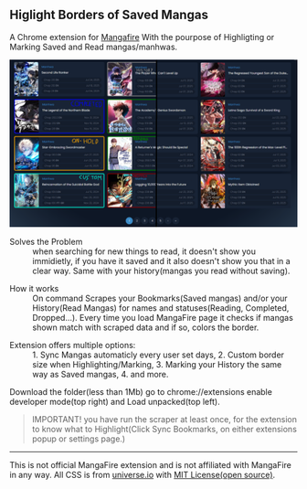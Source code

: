 Higlight Borders of Saved Mangas
---

A Chrome extension for [Mangafire](https://mangafire.to/home)
With the pourpose of Highligting or Marking Saved and Read mangas/manhwas.


![Example of before and after with written description](ExtensioExampleWritten.png)

<dl>
<dt>Solves the Problem</dt>
  <dd>when searching for new things to read, it doesn't show you immidietly, if you have it saved and it also doesn't show you that in a clear way. Same with your history(mangas you read without saving).
</dd>
</dl>


<dl>
<dt>How it works</dt>
<dd>On command Scrapes your Bookmarks(Saved mangas) and/or your History(Read Mangas) for names and statuses(Reading, Completed, Dropped...).
Every time you load MangaFire page it checks if mangas shown match with scraped data and if so, colors the border.
</dd>
</dl>

<dl>
<dt>Extension offers multiple options:</dt>
<dd>1. Sync Mangas automaticly every user set days,
2. Custom border size when Highlighting/Marking,
3. Marking your History the same way as Saved mangas,
4. and more.</dd>
</dl>

Download the folder(less than 1Mb) go to chrome://extensions enable developer mode(top right) and Load unpacked(top left).
> IMPORTANT! you have run the scraper at least once, for the extension to know what to Highlight(Click Sync Bookmarks, on either extensions popup or settings page.)

***

This is not official MangaFire extension and is not affiliated with MangaFire in any way.
All CSS is from [universe.io](https://uiverse.io/) with [MIT License(open source)](https://opensource.org/license/mit).
